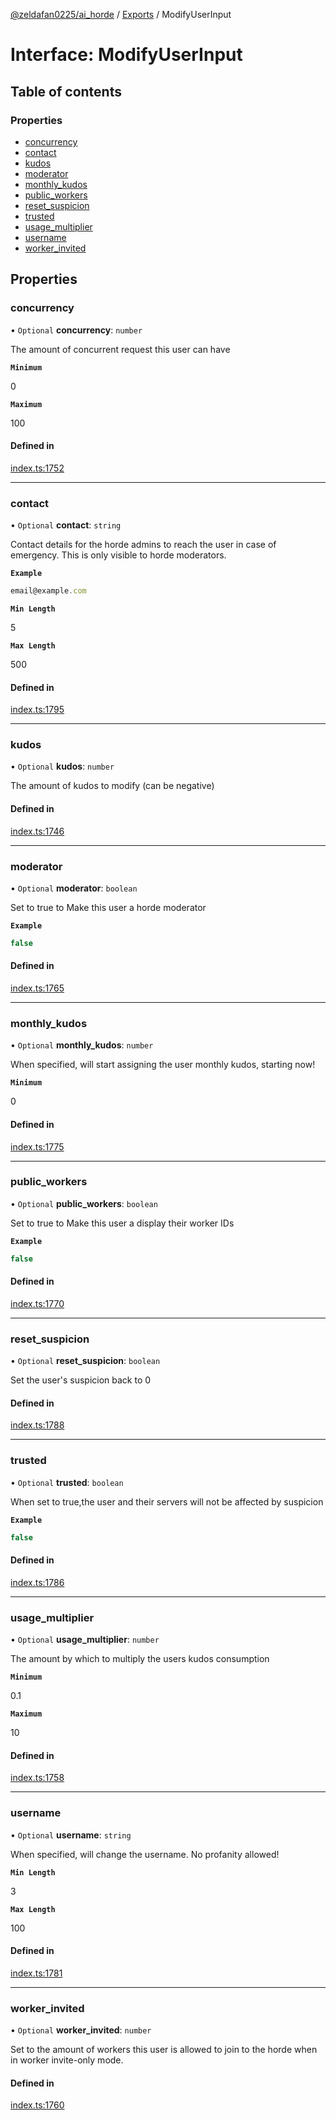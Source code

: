 [@zeldafan0225/ai_horde](../README.md) / [Exports](../modules.md) / ModifyUserInput

# Interface: ModifyUserInput

## Table of contents

### Properties

- [concurrency](ModifyUserInput.md#concurrency)
- [contact](ModifyUserInput.md#contact)
- [kudos](ModifyUserInput.md#kudos)
- [moderator](ModifyUserInput.md#moderator)
- [monthly\_kudos](ModifyUserInput.md#monthly_kudos)
- [public\_workers](ModifyUserInput.md#public_workers)
- [reset\_suspicion](ModifyUserInput.md#reset_suspicion)
- [trusted](ModifyUserInput.md#trusted)
- [usage\_multiplier](ModifyUserInput.md#usage_multiplier)
- [username](ModifyUserInput.md#username)
- [worker\_invited](ModifyUserInput.md#worker_invited)

## Properties

### concurrency

• `Optional` **concurrency**: `number`

The amount of concurrent request this user can have

**`Minimum`**

0

**`Maximum`**

100

#### Defined in

[index.ts:1752](https://github.com/ZeldaFan0225/ai_horde/blob/f6fd59f/index.ts#L1752)

___

### contact

• `Optional` **contact**: `string`

Contact details for the horde admins to reach the user in case of emergency. This is only visible to horde moderators.

**`Example`**

```ts
email@example.com
```

**`Min Length`**

5

**`Max Length`**

500

#### Defined in

[index.ts:1795](https://github.com/ZeldaFan0225/ai_horde/blob/f6fd59f/index.ts#L1795)

___

### kudos

• `Optional` **kudos**: `number`

The amount of kudos to modify (can be negative)

#### Defined in

[index.ts:1746](https://github.com/ZeldaFan0225/ai_horde/blob/f6fd59f/index.ts#L1746)

___

### moderator

• `Optional` **moderator**: `boolean`

Set to true to Make this user a horde moderator

**`Example`**

```ts
false
```

#### Defined in

[index.ts:1765](https://github.com/ZeldaFan0225/ai_horde/blob/f6fd59f/index.ts#L1765)

___

### monthly\_kudos

• `Optional` **monthly\_kudos**: `number`

When specified, will start assigning the user monthly kudos, starting now!

**`Minimum`**

0

#### Defined in

[index.ts:1775](https://github.com/ZeldaFan0225/ai_horde/blob/f6fd59f/index.ts#L1775)

___

### public\_workers

• `Optional` **public\_workers**: `boolean`

Set to true to Make this user a display their worker IDs

**`Example`**

```ts
false
```

#### Defined in

[index.ts:1770](https://github.com/ZeldaFan0225/ai_horde/blob/f6fd59f/index.ts#L1770)

___

### reset\_suspicion

• `Optional` **reset\_suspicion**: `boolean`

Set the user's suspicion back to 0

#### Defined in

[index.ts:1788](https://github.com/ZeldaFan0225/ai_horde/blob/f6fd59f/index.ts#L1788)

___

### trusted

• `Optional` **trusted**: `boolean`

When set to true,the user and their servers will not be affected by suspicion

**`Example`**

```ts
false
```

#### Defined in

[index.ts:1786](https://github.com/ZeldaFan0225/ai_horde/blob/f6fd59f/index.ts#L1786)

___

### usage\_multiplier

• `Optional` **usage\_multiplier**: `number`

The amount by which to multiply the users kudos consumption

**`Minimum`**

0.1

**`Maximum`**

10

#### Defined in

[index.ts:1758](https://github.com/ZeldaFan0225/ai_horde/blob/f6fd59f/index.ts#L1758)

___

### username

• `Optional` **username**: `string`

When specified, will change the username. No profanity allowed!

**`Min Length`**

3

**`Max Length`**

100

#### Defined in

[index.ts:1781](https://github.com/ZeldaFan0225/ai_horde/blob/f6fd59f/index.ts#L1781)

___

### worker\_invited

• `Optional` **worker\_invited**: `number`

Set to the amount of workers this user is allowed to join to the horde when in worker invite-only mode.

#### Defined in

[index.ts:1760](https://github.com/ZeldaFan0225/ai_horde/blob/f6fd59f/index.ts#L1760)
